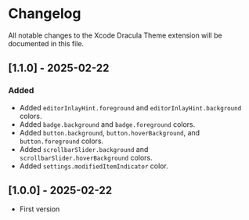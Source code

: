 # Changelog

All notable changes to the Xcode Dracula Theme extension will be documented in this file.

## [1.1.0] - 2025-02-22

### Added

- Added `editorInlayHint.foreground` and `editorInlayHint.background` colors.
- Added `badge.background` and `badge.foreground` colors.
- Added `button.background`, `button.hoverBackground`, and `button.foreground` colors.
- Added `scrollbarSlider.background` and `scrollbarSlider.hoverBackground` colors.
- Added `settings.modifiedItemIndicator` color.

## [1.0.0] - 2025-02-22

- First version
